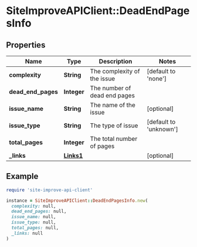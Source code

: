 # SiteImproveAPIClient::DeadEndPagesInfo

## Properties

| Name | Type | Description | Notes |
| ---- | ---- | ----------- | ----- |
| **complexity** | **String** | The complexity of the issue | [default to &#39;none&#39;] |
| **dead_end_pages** | **Integer** | The number of dead end pages |  |
| **issue_name** | **String** | The name of the issue | [optional] |
| **issue_type** | **String** | The type of issue | [default to &#39;unknown&#39;] |
| **total_pages** | **Integer** | The total number of pages |  |
| **_links** | [**Links1**](Links1.md) |  | [optional] |

## Example

```ruby
require 'site-improve-api-client'

instance = SiteImproveAPIClient::DeadEndPagesInfo.new(
  complexity: null,
  dead_end_pages: null,
  issue_name: null,
  issue_type: null,
  total_pages: null,
  _links: null
)
```

